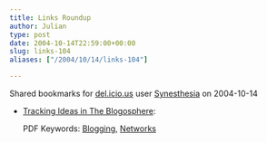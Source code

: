 ```yaml
---
title: Links Roundup
author: Julian
type: post
date: 2004-10-14T22:59:00+00:00
slug: links-104 
aliases: ["/2004/10/14/links-104"]

---
```

Shared bookmarks for [del.icio.us][1] user  [Synesthesia][2] on 2004-10-14

  * [Tracking Ideas in The Blogosphere][3]:
  
    PDF Keywords: [Blogging][4], [Networks][5]

 [1]: https://del.icio.us/
 [2]: https://del.icio.us/synesthesia
 [3]: https://alex.halavais.net/research/halavais-hicss04.pdf "https://alex.halavais.net/research/halavais-hicss04.pdf"
 [4]: https://del.icio.us/synesthesia/Blogging
 [5]: https://del.icio.us/synesthesia/Networks